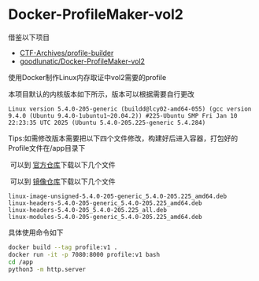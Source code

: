 # Docker-ProfileMaker-vol2

借鉴以下项目

- [CTF-Archives/profile-builder](https://github.com/CTF-Archives/profile-builder)
- [goodlunatic/Docker-ProfileMaker-vol2](https://github.com/goodlunatic/Docker-ProfileMaker-vol2)

使用Docker制作Linux内存取证中vol2需要的profile

本项目默认的内核版本如下所示，版本可以根据需要自行更改

```plaintext
Linux version 5.4.0-205-generic (buildd@lcy02-amd64-055) (gcc version 9.4.0 (Ubuntu 9.4.0-1ubuntu1~20.04.2)) #225-Ubuntu SMP Fri Jan 10 22:23:35 UTC 2025 (Ubuntu 5.4.0-205.225-generic 5.4.284)
```

Tips:如需修改版本需要把以下四个文件修改，构建好后进入容器，打包好的Profile文件在/app目录下

​		可以到 [官方仓库](https://debian.sipwise.com/debian-security/pool/main/l/linux/)下载以下几个文件

​		可以到 [镜像仓库](https://mirrors.ustc.edu.cn/ubuntu/pool/main/l/linux/)下载以下几个文件

```
linux-image-unsigned-5.4.0-205-generic_5.4.0-205.225_amd64.deb
linux-headers-5.4.0-205-generic_5.4.0-205.225_amd64.deb
linux-headers-5.4.0-205_5.4.0-205.225_all.deb
linux-modules-5.4.0-205-generic_5.4.0-205.225_amd64.deb
```

具体使用命令如下

```bash
docker build --tag profile:v1 . 
docker run -it -p 7080:8000 profile:v1 bash
cd /app
python3 -m http.server
```
